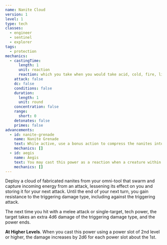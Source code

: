 ```yaml
---
name: Nanite Cloud
version: 1
level: 1
type: tech
classes:
  - engineer
  - sentinel
  - explorer
tags:
  - protection
mechanics:
  - castingTime:
      length: 1
      unit: reaction
      reaction: which you take when you would take acid, cold, fire, lightning, or thunder damage
    attack: false
    dc: false
    conditions: false
    duration:
      length: 1
      unit: round
    concentration: false
    range:
      short: 0
    detonates: false
    primes: false
advancements:
  - id: nanite-grenade
    name: Nanite Grenade
    text: While active, use a bonus action to compress the nanites into a grenade. The grenade remains stable for 1 hour before becoming inert. The grenade has a <me-distance length="30" adj/> range, <me-distance length="10" adj/> blast radius, DC 14 Dexterity saving throw and deals 4d6 damage of the triggering damage type. The grenade deals and additional 2d6 damage for each power level beyond 1st.
    mechanics: []
  - id: aegis
    name: Aegis
    text: You may cast this power as a reaction when a creature within <me-distance length="5" /> of you takes acid, cold, fire, lightning, or thunder damage. Choose up to 3 creatures including yourself within <me-distance length="5" /> of you to gain resistance to the chosen damage type until the start of your next turn, including against the triggering attack.
    mechanics: []
---
```

Deploy a cloud of fabricated nanites from your omni-tool that swarm and capture incoming energy from an attack, lessening
its effect on you and storing it for your next attack. Until the end of your next turn, you gain resistance to the
triggering damage type, including against the triggering attack.

The next time you hit with a melee attack or single-target, tech power, the target takes an extra 4d6 damage of the triggering
damage type, and the power ends.

__At Higher Levels__. When you cast this power using a power slot of 2nd level or higher, the damage increases by 2d6
for each power slot about the 1st.
